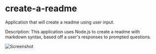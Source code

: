 # create-a-readme
Application that will create a readme using user input.

Description: This application uses Node.js to create a readme with markdown syntax, based off a user's responses to prompted questions.

![Screenshot](screenshot.png)
